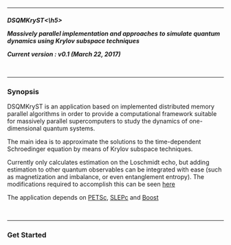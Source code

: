 <hr>
<h5>DSQMKryST<\h5>

Massively parallel implementation and approaches to simulate quantum dynamics using Krylov subspace techniques

Current version    : v0.1 (March 22, 2017)

<br><hr>
<h3>Synopsis</h3>

DSQMKryST is an application based on implemented distributed memory parallel algorithms in order to provide a computational framework suitable 
for massively parallel supercomputers to study the dynamics of one-dimensional quantum systems.

The main idea is to approximate the solutions to the time-dependent Schroedinger equation by means of Krylov subspace techniques. 

Currently only calculates estimation on the Loschmidt echo, but adding estimation to other quantum observables 
can be integrated with ease (such as magnetization and imbalance, or even entanglement entropy). The modifications required to
accomplish this can be seen [here](https://github.com/mbrenesn/LGT/tree/master)

The application depends on [PETSc](https://www.mcs.anl.gov/petsc/), [SLEPc](http://slepc.upv.es) and [Boost](http://www.boost.org)

<br><hr>
<h3>Get Started</h3>

